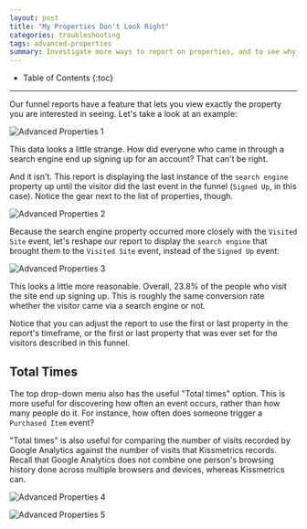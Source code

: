 ```yaml
---
layout: post
title: "My Properties Don't Look Right"
categories: troubleshooting
tags: advanced-properties
summary: Investigate more ways to report on properties, and to see why the properties may not match what you're expecting.
---
```

* Table of Contents
{:toc}
* * *

Our funnel reports have a feature that lets you view exactly the property you are interested in seeing. Let's take a look at an example:

![Advanced Properties 1][ssprop1]

This data looks a little strange. How did everyone who came in through a search engine end up signing up for an account? That can't be right.

And it isn't. This report is displaying the last instance of the `search engine` property up until the visitor did the last event in the funnel (`Signed Up`, in this case). Notice the gear next to the list of properties, though.

![Advanced Properties 2][ssprop2]

Because the search engine property occurred more closely with the `Visited Site` event, let's reshape our report to display the `search engine` that brought them to the `Visited Site` event, instead of the `Signed Up` event:

![Advanced Properties 3][ssprop3]

This looks a little more reasonable. Overall, 23.8% of the people who visit the site end up signing up. This is roughly the same conversion rate whether the visitor came via a search engine or not.

Notice that you can adjust the report to use the first or last property in the report's timeframe, or the first or last property that was ever set for the visitors described in this funnel.

## Total Times

The top drop-down menu also has the useful "Total times" option. This is more useful for discovering how often an event occurs, rather than how many people do it. For instance, how often does someone trigger a `Purchased Item` event?

"Total times" is also useful for comparing the number of visits recorded by Google Analytics against the number of visits that Kissmetrics records. Recall that Google Analytics does not combine one person's browsing history done across multiple browsers and devices, whereas Kissmetrics can.

![Advanced Properties 4][ssprop4]

![Advanced Properties 5][ssprop5]

[ssprop1]: https://s3.amazonaws.com/kissmetrics-support-files/assets/troubleshooting/advanced-properties/advancedproperties1.png
[ssprop2]: https://s3.amazonaws.com/kissmetrics-support-files/assets/troubleshooting/advanced-properties/advancedproperties2.png
[ssprop3]: https://s3.amazonaws.com/kissmetrics-support-files/assets/troubleshooting/advanced-properties/advancedproperties3.png
[ssprop4]: https://s3.amazonaws.com/kissmetrics-support-files/assets/troubleshooting/advanced-properties/advancedproperties4.png
[ssprop5]: https://s3.amazonaws.com/kissmetrics-support-files/assets/troubleshooting/advanced-properties/advancedproperties5.png

